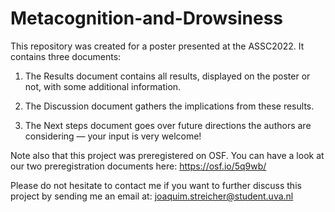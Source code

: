 # Metacognition-and-Drowsiness
This repository was created for a poster presented at the ASSC2022. It contains three documents:

1) The Results document contains all results, displayed on the poster or not, with some additional information.

2) The Discussion document gathers the implications from these results.

3) The Next steps document goes over future directions the authors are considering — your input is very welcome!

Note also that this project was preregistered on OSF. You can have a look at our two preregistration documents here: https://osf.io/5q9wb/

Please do not hesitate to contact me if you want to further discuss this project by sending me an email at: joaquim.streicher@student.uva.nl

